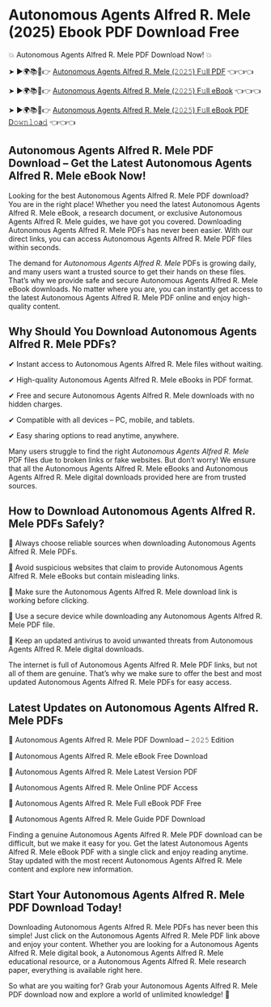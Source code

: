 # Autonomous Agents Alfred R. Mele (2025) Ebook PDF Download Free

💥 Autonomous Agents Alfred R. Mele PDF Download Now! 💥

➤ ►🌍📚📱👉 [Autonomous Agents Alfred R. Mele (𝟸𝟶𝟸𝟻) F𝚞ll PDF](https://getpdf.xyz/autonomous-agents-alfred-r.-mele) 👈👈👈


➤ ►🌍📚📱👉 [Autonomous Agents Alfred R. Mele (𝟸𝟶𝟸𝟻) F𝚞ll eBook](https://getpdf.xyz/autonomous-agents-alfred-r.-mele) 👈👈👈


➤ ►🌍📚📱👉 [Autonomous Agents Alfred R. Mele (𝟸𝟶𝟸𝟻) F𝚞ll eBook PDF D𝚘𝚠𝚗𝚕𝚘a𝚍](https://getpdf.xyz/autonomous-agents-alfred-r.-mele) 👈👈👈


## Autonomous Agents Alfred R. Mele PDF Download – Get the Latest Autonomous Agents Alfred R. Mele eBook Now!

Looking for the best Autonomous Agents Alfred R. Mele PDF download? You are in the right place! Whether you need the latest Autonomous Agents Alfred R. Mele eBook, a research document, or exclusive Autonomous Agents Alfred R. Mele guides, we have got you covered. Downloading Autonomous Agents Alfred R. Mele PDFs has never been easier. With our direct links, you can access Autonomous Agents Alfred R. Mele PDF files within seconds.

The demand for *Autonomous Agents Alfred R. Mele* PDFs is growing daily, and many users want a trusted source to get their hands on these files. That’s why we provide safe and secure Autonomous Agents Alfred R. Mele eBook downloads. No matter where you are, you can instantly get access to the latest Autonomous Agents Alfred R. Mele PDF online and enjoy high-quality content.

## Why Should You Download Autonomous Agents Alfred R. Mele PDFs?

✔ Instant access to Autonomous Agents Alfred R. Mele files without waiting.

✔ High-quality Autonomous Agents Alfred R. Mele eBooks in PDF format.

✔ Free and secure Autonomous Agents Alfred R. Mele downloads with no hidden charges.

✔ Compatible with all devices – PC, mobile, and tablets.

✔ Easy sharing options to read anytime, anywhere.

Many users struggle to find the right *Autonomous Agents Alfred R. Mele* PDF files due to broken links or fake websites. But don’t worry! We ensure that all the Autonomous Agents Alfred R. Mele eBooks and Autonomous Agents Alfred R. Mele digital downloads provided here are from trusted sources.

## How to Download Autonomous Agents Alfred R. Mele PDFs Safely?

📌 Always choose reliable sources when downloading Autonomous Agents Alfred R. Mele PDFs.

📌 Avoid suspicious websites that claim to provide Autonomous Agents Alfred R. Mele eBooks but contain misleading links.

📌 Make sure the Autonomous Agents Alfred R. Mele download link is working before clicking.

📌 Use a secure device while downloading any Autonomous Agents Alfred R. Mele PDF file.

📌 Keep an updated antivirus to avoid unwanted threats from Autonomous Agents Alfred R. Mele digital downloads.

The internet is full of Autonomous Agents Alfred R. Mele PDF links, but not all of them are genuine. That’s why we make sure to offer the best and most updated Autonomous Agents Alfred R. Mele PDFs for easy access.

## Latest Updates on Autonomous Agents Alfred R. Mele PDFs

🔹 Autonomous Agents Alfred R. Mele PDF Download – 𝟸𝟶𝟸𝟻 Edition

🔹 Autonomous Agents Alfred R. Mele eBook Free Download

🔹 Autonomous Agents Alfred R. Mele Latest Version PDF

🔹 Autonomous Agents Alfred R. Mele Online PDF Access

🔹 Autonomous Agents Alfred R. Mele Full eBook PDF Free

🔹 Autonomous Agents Alfred R. Mele Guide PDF Download

Finding a genuine Autonomous Agents Alfred R. Mele PDF download can be difficult, but we make it easy for you. Get the latest Autonomous Agents Alfred R. Mele eBook PDF with a single click and enjoy reading anytime. Stay updated with the most recent Autonomous Agents Alfred R. Mele content and explore new information.

## Start Your Autonomous Agents Alfred R. Mele PDF Download Today!

Downloading Autonomous Agents Alfred R. Mele PDFs has never been this simple! Just click on the Autonomous Agents Alfred R. Mele PDF link above and enjoy your content. Whether you are looking for a Autonomous Agents Alfred R. Mele digital book, a Autonomous Agents Alfred R. Mele educational resource, or a Autonomous Agents Alfred R. Mele research paper, everything is available right here.

So what are you waiting for? Grab your Autonomous Agents Alfred R. Mele PDF download now and explore a world of unlimited knowledge! 🚀